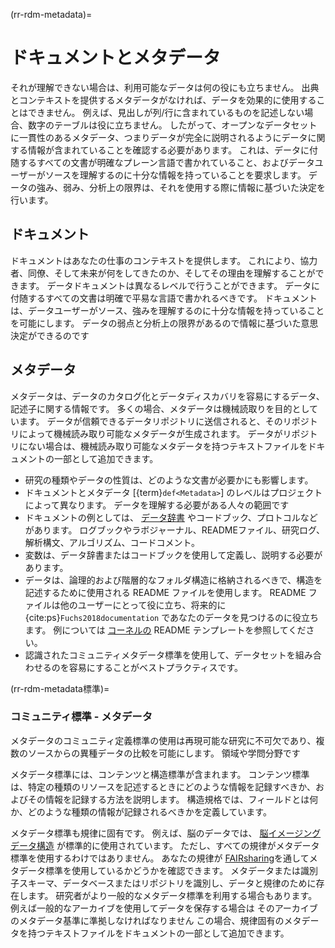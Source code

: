 (rr-rdm-metadata)=
# ドキュメントとメタデータ

それが理解できない場合は、利用可能なデータは何の役にも立ちません。 出典とコンテキストを提供するメタデータがなければ、データを効果的に使用することはできません。 例えば、見出しが列/行に含まれているものを記述しない場合、数字のテーブルは役に立ちません。 したがって、オープンなデータセットに一貫性のあるメタデータ、つまりデータが完全に説明されるようにデータに関する情報が含まれていることを確認する必要があります。 これは、データに付随するすべての文書が明確なプレーン言語で書かれていること、およびデータユーザーがソースを理解するのに十分な情報を持っていることを要求します。 データの強み、弱み、分析上の限界は、それを使用する際に情報に基づいた決定を行います。

## ドキュメント

ドキュメントはあなたの仕事のコンテキストを提供します。 これにより、協力者、同僚、そして未来が何をしてきたのか、そしてその理由を理解することができます。 データドキュメントは異なるレベルで行うことができます。 データに付随するすべての文書は明確で平易な言語で書かれるべきです。 ドキュメントは、データユーザーがソース、強みを理解するのに十分な情報を持っていることを可能にします。 データの弱点と分析上の限界があるので情報に基づいた意思決定ができるのです

## メタデータ

メタデータは、データのカタログ化とデータディスカバリを容易にするデータ、記述子に関する情報です。 多くの場合、メタデータは機械読取りを目的としています。 データが信頼できるデータリポジトリに送信されると、そのリポジトリによって機械読み取り可能なメタデータが生成されます。 データがリポジトリにない場合は、機械読み取り可能なメタデータを持つテキストファイルをドキュメントの一部として追加できます。

- 研究の種類やデータの性質は、どのような文書が必要かにも影響します。
- ドキュメントとメタデータ [{term}`def<Metadata>`] のレベルはプロジェクトによって異なります。 データを理解する必要がある人々の範囲です
- ドキュメントの例としては、 [データ辞書](https://help.osf.io/hc/en-us/articles/360019739054-How-to-Make-a-Data-Dictionary) やコードブック、プロトコルなどがあります。 ログブックやラボジャーナル、READMEファイル、研究ログ、解析構文、アルゴリズム、コードコメント。
- 変数は、データ辞書またはコードブックを使用して定義し、説明する必要があります。
- データは、論理的および階層的なフォルダ構造に格納されるべきで、構造を記述するために使用される README ファイルを使用します。 README ファイルは他のユーザーにとって役に立ち、将来的に {cite:ps}`Fuchs2018documentation` であなたのデータを見つけるのに役立ちます。 例については [コーネルの](https://cornell.app.box.com/v/ReadmeTemplate) README テンプレートを参照してください。
- 認識されたコミュニティメタデータ標準を使用して、データセットを組み合わせるのを容易にすることがベストプラクティスです。

(rr-rdm-metadata標準)=
### コミュニティ標準 - メタデータ

メタデータのコミュニティ定義標準の使用は再現可能な研究に不可欠であり、複数のソースからの異種データの比較を可能にします。 領域や学問分野です

メタデータ標準には、コンテンツと構造標準が含まれます。 コンテンツ標準は、特定の種類のリソースを記述するときにどのような情報を記録すべきか、およびその情報を記録する方法を説明します。 構造規格では、フィールドとは何か、どのような種類の情報が記録されるべきかを定義しています。

メタデータ標準も規律に固有です。 例えば、脳のデータでは、 [脳イメージングデータ構造](https://doi.org/10.25504/FAIRsharing.rd1j6t) が標準的に使用されています。 ただし、すべての規律がメタデータ標準を使用するわけではありません。 あなたの規律が [FAIRsharing](https://fairsharing.org/)を通してメタデータ標準を使用しているかどうかを確認できます。 メタデータまたは識別子スキーマ、データベースまたはリポジトリを識別し、データと規律のために存在します。 研究者がより一般的なメタデータ標準を利用する場合もあります。 例えば一般的なアーカイブを使用してデータを保存する場合は そのアーカイブのメタデータ基準に準拠しなければなりません この場合、規律固有のメタデータを持つテキストファイルをドキュメントの一部として追加できます。
